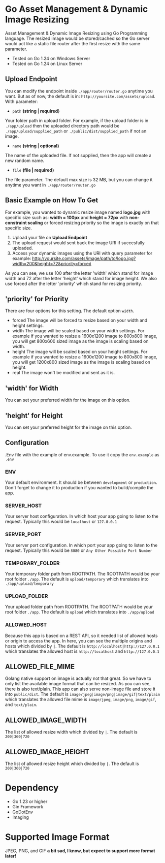 # Go Asset Management & Dynamic Image Resizing
Asset Management & Dynamic Image Resizing using Go Programming language. The resized image would be stored/cached so the Go server would act like a static file router after the first resize with the same parameter.

- Tested on Go 1.24 on Windows Server
- Tested on Go 1.24 on Linux Server

## Upload Endpoint
You can modify the endpoint inside `./app/router/router.go` anytime you want. But as of now, the default is in: `http://yoursite.com/assets/upload`. With parameter:

- `path` **(string | required)** 

Your folder path in upload folder. For example, if the upload folder is in `./app/upload` then the uploaded directory path would be `./app/upload/supplied_path` or `./public/dist/supplied_path` if not an image.

- `name` **(string | optional)**

The name of the uploaded file. If not supplied, then the app will create a new random name.

- `file` **(file | required)** 

The file parameter. The default max size is 32 MB, but you can change it anytime you want in `./app/router/router.go`


## Basic Example on How To Get
For example, you wanted to dynamic resize image named **logo.jpg** with specific size such as: **width = 100px** and **height = 72px** with **non-constraint scaling** or forced resizing priority so the image is exactly on that specific size.

1. Upload your file on **Upload Endpoint**
2. The upload request would sent back the image URI if succesfully uploaded.
2. Access your dynamic images using the URI with query parameter for example: http://yoursite.com/assets/image/path/to/logo.jpg?width=200&height=72&priority=forced

As you can see, we use 100 after the letter 'width' which stand for image width and 72 after the letter 'height' which stand for image height. We also use forced after the letter 'priority' which stand for resizing priority.

## 'priority' for Priority
There are four options for this setting. The default option `width`.
- forced
The image will be forced to resize based on your width and height settings.
- width
The image will be scaled based on your width settings. For example if you wanted to resize a 1600x1200 image to 800x800 image, you will get 800x600 sized image as the image is scaling based on width.
- height
The image will be scaled based on your height settings. For example if you wanted to resize a 1600x1200 image to 800x800 image, you will get 1200x800 sized image as the image is scaling based on height.
- real
The image won't be modified and sent as it is.

## 'width' for Width
You can set your preferred width for the image on this option.

## 'height' for Height
You can set your preferred height for the image on this option.

## Configuration
.Env file with the example of env.example. To use it copy the `env.example` as `.env`

### ENV
Your default environment. It should be between `development` or `production`. Don't forget to change it to production if you wanted to build/compile the app.

### SERVER_HOST
Your server host configuration. In which host your app going to listen to the request. Typically this would be `localhost` or `127.0.0.1`

### SERVER_PORT
Your server port configuration. In which port your app going to listen to the request. Typically this would be `8080` or `Any Other Possible Port Number`

### TEMPORARY_FOLDER
Your temporary folder path from ROOTPATH. The ROOTPATH would be your root folder `./app`.
The default is `upload/temporary` which translates into `./app/upload/temporary`

### UPLOAD_FOLDER
Your upload folder path from ROOTPATH. The ROOTPATH would be your root folder `./app`.
The default is `upload` which translates into `./app/upload`

### ALLOWED_HOST
Because this app is based on a REST API, so it needed list of allowed hosts or origin to access the app. In here, you can see the multiple origins and hosts which divided by `|`.
The default is `http://localhost|http://127.0.0.1` which translates the allowed host is `http://localhost` and `http://127.0.0.1`

## ALLOWED_FILE_MIME
Golang native support on image is actually not that great. So we have to only list the available image format that can be resized. As you can see, there is also text/plain. This app can also serve non-image file and store it into `public/dist`.
The default is `image/jpeg|image/png|image/gif|text/plain` which translates the allowed file mime is `image/jpeg`, `image/png`, `image/gif`, and `text/plain`.

## ALLOWED_IMAGE_WIDTH
The list of allowed resize width which divided by `|`.
The default is `200|360|720`

## ALLOWED_IMAGE_HEIGHT
The list of allowed resize height which divided by `|`.
The default is `200|360|720`

# Dependency
- Go 1.23 or higher
- Gin Framework
- GoDotEnv
- Imaging

# Supported Image Format
JPEG, PNG, and GIF
__a bit sad, I know, but expect to support more format later!__